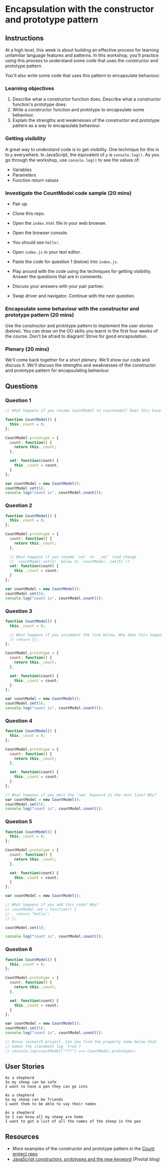 # Encapsulation with the constructor and prototype pattern

## Instructions

At a high level, this week is about building an effective process for learning unfamiliar language features and patterns.  In this workshop, you'll practice using this process to understand some code that uses the constructor and prototype pattern.

You'll also write some code that uses this pattern to encapsulate behaviour.

### Learning objectives

1. Describe what a constructor function does.  Describe what a constructor function's prototype does.
2. Write a constructor function and prototype to encapsulate some behaviour.
3. Explain the strengths and weaknesses of the constructor and prototype pattern as a way to encapsulate behaviour.

### Getting visibility

A great way to understand code is to get visibility.  One technique for this is to `p` everywhere.   In JavaScript, the equivalent of `p` is `console.log()`. As you go through the workshop, use `console.log()` to see the values of:

* Variables
* Parameters
* Function return values

### Investigate the CountModel code sample (20 mins)

* Pair up.

* Clone this repo.

* Open the `index.html` file in your web browser.

* Open the browser console.

* You should see `hello!`.

* Open `index.js` in your text editor.

* Paste the code for question 1 (below) into `index.js`.

* Play around with the code using the techniques for getting visibility. Answer the questions that are in comments.

* Discuss your answers with your pair partner.

* Swap driver and navigator.  Continue with the next question.

### Encapsulate some behaviour with the constructor and prototype pattern (20 mins)

Use the constructor and prototype pattern to implement the user stories (below).  You can draw on the OO skills you learnt in the first four weeks of the course.  Don't be afraid to diagram! Strive for good encapsulation.

### Plenary (20 mins)

We'll come back together for a short plenary.  We'll show our code and discuss it.  We'll discuss the strengths and weaknesses of the constructor and prototype pattern for encapsulating behaviour.

## Questions

### Question 1

```js
// What happens if you rename CountModel to countmodel? Does this have any ramifications?

function CountModel() {
  this._count = 0;
};

CountModel.prototype = {
  count: function() {
    return this._count;
  },

  set: function(count) {
    this._count = count;
  }
};

var countModel = new CountModel();
countModel.set(5);
console.log("count is", countModel.count());
```

### Question 2

```js
function CountModel() {
  this._count = 0;
};

CountModel.prototype = {
  count: function() {
    return this._count;
  },

  // What happens if you rename `set` to `_set` (and change
  // `countModel.set(5)` below to `countModel._set(5)`)?
  set: function(count) {
    this._count = count;
  }
};

var countModel = new CountModel();
countModel.set(5);
console.log("count is", countModel.count());
```

### Question 3

```js
function CountModel() {
  this._count = 0;

  // What happens if you uncomment the line below. Why does this happen?
  // return {};
};

CountModel.prototype = {
  count: function() {
    return this._count;
  },

  set: function(count) {
    this._count = count;
  }
};

var countModel = new CountModel();
countModel.set(5);
console.log("count is", countModel.count());
```

### Question 4

```js
function CountModel() {
  this._count = 0;
};

CountModel.prototype = {
  count: function() {
    return this._count;
  },

  set: function(count) {
    this._count = count;
  }
};

// What happens if you omit the `new` keyword in the next line? Why?
var countModel = new CountModel();
countModel.set(5);
console.log("count is", countModel.count());
```

### Question 5

```js
function CountModel() {
  this._count = 0;
};

CountModel.prototype = {
  count: function() {
    return this._count;
  },

  set: function(count) {
    this._count = count;
  }
};

var countModel = new CountModel();

// What happens if you add this code? Why?
// countModel.set = function() {
//   return "hello";
// };

countModel.set(5);

console.log("count is", countModel.count());
```

### Question 6

```js
function CountModel() {
  this._count = 0;
};

CountModel.prototype = {
  count: function() {
    return this._count;
  },

  set: function(count) {
    this._count = count;
  }
};

var countModel = new CountModel();
countModel.set(5);
console.log("count is", countModel.count());

// Bonus research project. Can you find the property name below that
// makes the statement log `true`?
// console.log(countModel["???"] === CountModel.prototype);
```

## User Stories

```
As a shepherd
So my sheep can be safe
I want to have a pen they can go into
```

```
As a shepherd
So my sheep can be friends
I want them to be able to say their names
```

```
As a shepherd
So I can know all my sheep are home
I want to get a list of all the names of the sheep in the pen
```

## Resources

- More examples of the constructor and prototype pattern in the [Count project repo](https://github.com/maryrosecook/count)
- [JavaScript constructors, prototypes and the new keyword](https://blog.pivotal.io/labs/labs/javascript-constructors-prototypes-and-the-new-keyword) (Pivotal blog)
